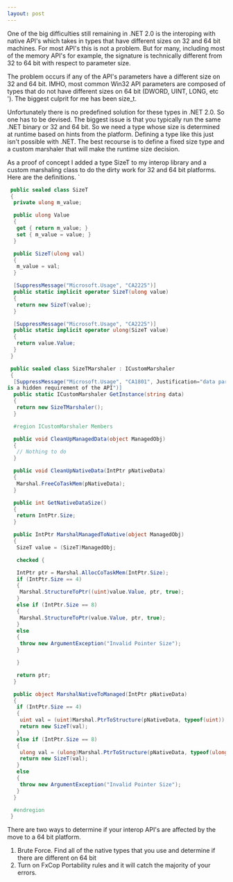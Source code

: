 ```yaml
---
layout: post
---
```

One of the big difficulties still remaining in .NET 2.0 is the interoping with native API's which takes in types that have different sizes on 32 and 64 bit machines. For most API's this is not a problem. But for many, including most of the memory API's for example, the signature is technically different from 32 to 64 bit with respect to parameter size.

The problem occurs if any of the API's parameters have a different size on 32 and 64 bit.  IMHO, most common Win32 API parameters are composed of types that do not have different sizes on 64 bit (DWORD, UINT, LONG, etc ').  The biggest culprit for me has been size_t.

Unfortunately there is no predefined solution for these types in .NET 2.0.  So one has to be devised.  The biggest issue is that you typically run the same .NET binary or 32 and 64 bit.  So we need a type whose size is determined at runtime based on hints from the platform.  Defining a type like this just isn't possible with .NET.  The best recourse is to define a fixed size type and a custom marshaler that will make the runtime size decision.

As a proof of concept I added a type SizeT to my interop library and a custom marshaling class to do the dirty work for 32 and 64 bit platforms.  Here are the definitions.  `

``` csharp
 public sealed class SizeT  
 {  
  private ulong m_value;

  public ulong Value  
  {  
   get { return m_value; }  
   set { m_value = value; }  
  }

  public SizeT(ulong val)  
  {  
   m_value = val;  
  }

  [SuppressMessage("Microsoft.Usage", "CA2225")]  
  public static implicit operator SizeT(ulong value)  
  {  
   return new SizeT(value);  
  }

  [SuppressMessage("Microsoft.Usage", "CA2225")]  
  public static implicit operator ulong(SizeT value)  
  {  
   return value.Value;  
  }  
 }

 public sealed class SizeTMarshaler : ICustomMarshaler  
 {  
  [SuppressMessage("Microsoft.Usage", "CA1801", Justification="data parameter
is a hidden requirement of the API")]  
  public static ICustomMarshaler GetInstance(string data)  
  {  
   return new SizeTMarshaler();  
  }

  #region ICustomMarshaler Members

  public void CleanUpManagedData(object ManagedObj)  
  {  
   // Nothing to do  
  }

  public void CleanUpNativeData(IntPtr pNativeData)  
  {  
   Marshal.FreeCoTaskMem(pNativeData);  
  }

  public int GetNativeDataSize()  
  {  
   return IntPtr.Size;  
  }

  public IntPtr MarshalManagedToNative(object ManagedObj)  
  {  
   SizeT value = (SizeT)ManagedObj;

   checked {

   IntPtr ptr = Marshal.AllocCoTaskMem(IntPtr.Size);  
   if (IntPtr.Size == 4)  
   {  
    Marshal.StructureToPtr((uint)value.Value, ptr, true);  
   }  
   else if (IntPtr.Size == 8)  
   {  
    Marshal.StructureToPtr(value.Value, ptr, true);  
   }  
   else  
   {  
    throw new ArgumentException("Invalid Pointer Size");  
   }

   }

   return ptr;  
  }

  public object MarshalNativeToManaged(IntPtr pNativeData)  
  {  
   if (IntPtr.Size == 4)  
   {  
    uint val = (uint)Marshal.PtrToStructure(pNativeData, typeof(uint));  
    return new SizeT(val);  
   }  
   else if (IntPtr.Size == 8)  
   {  
    ulong val = (ulong)Marshal.PtrToStructure(pNativeData, typeof(ulong));  
    return new SizeT(val);  
   }  
   else  
   {  
    throw new ArgumentException("Invalid Pointer Size");  
   }  
  }

  #endregion  
 }
```


There are two ways to determine if your interop API's are affected by the move to a 64 bit platform.

  1. Brute Force. Find all of the native types that you use and determine if there are different on 64 bit 
  2. Turn on FxCop Portability rules and it will catch the majority of your errors.

